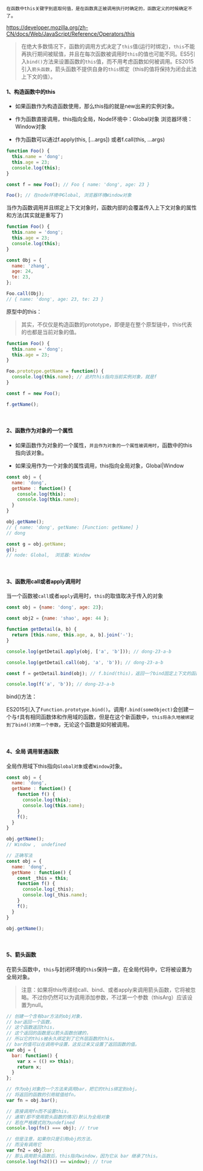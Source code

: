 `在函数中this关键字到底取何值，是在函数真正被调用执行时确定的，函数定义的时候确定不了`。

https://developer.mozilla.org/zh-CN/docs/Web/JavaScript/Reference/Operators/this

> 在绝大多数情况下，函数的调用方式决定了`this`值(运行时绑定)，`this`不能再执行期间被赋值，并且在每次函数被调用时`this`的值也可能不同。ES5引入`bind()`方法来设置函数的`this`值，而不用考虑函数如何被调用。ES2015引入`箭头函数`，箭头函数不提供自身的`this`绑定（this的值将保持为闭合此法上下文的值）。

#### 1、构造函数中的this

* 如果函数作为构造函数使用，那么this指的就是new出来的实例对象。

* 作为函数直接调用，this指向全局，Node环境中：Global对象  浏览器环境：Window对象

* 作为函数可以通过f.apply(this, [...args]) 或者f.call(this, ...args)

~~~js
function Foo() {
  this.name = 'dong';
  this.age = 23;
  console.log(this);
}

const f = new Foo(); // Foo { name: 'dong', age: 23 }

Foo(); // 在node环境中Global, 浏览器环境Window对象
~~~

当作为函数调用并且绑定上下文对象时，函数内部的会覆盖传入上下文对象的属性和方法(其实就是重写了)
~~~js
function Foo() {
  this.name = 'dong';
  this.age = 23;
  console.log(this);
}

const Obj = {
  name: 'zhang',
  age: 24,
  te: 23,
};

Foo.call(Obj);
// { name: 'dong', age: 23, te: 23 }
~~~

原型中的this：

> 其实，不仅仅是构造函数的prototype，即便是在整个原型链中，this代表的也都是当前对象的值。


~~~js
function Foo() {
  this.name = 'dong';
  this.age = 23;
}

Foo.prototype.getName = function() {
  console.log(this.name); // 此时this指向当前实例对象，就是f
}

const f = new Foo();

f.getName();
~~~

<br/>

#### 2、函数作为对象的一个属性  

* 如果函数作为对象的一个属性，`并且作为对象的一个属性被调用时`，函数中的this指向该对象。

* 如果没用作为一个对象的属性调用，this指向全局对象，Global|Window

~~~js
const obj = {
  name: 'dong',
  getName : function() {
    console.log(this); 
    console.log(this.name);
  }
}

obj.getName();
// { name: 'dong', getName: [Function: getName] }
// dong

const g = obj.getName;
g();
// node: Global,  浏览器: Window
~~~

<br/>

#### 3、函数用call或者apply调用时

当一个函数被`call`或者`apply`调用时，`this`的取值取决于传入的对象

~~~js
const obj = {name: 'dong', age: 23};

const obj2 = {name: 'shao', age: 44 };

function getDetail(a, b) {
  return [this.name, this.age, a, b].join('-');
}

console.log(getDetail.apply(obj, ['a', 'b'])); // dong-23-a-b

console.log(getDetail.call(obj, 'a', 'b')); // dong-23-a-b

const f = getDetail.bind(obj); // f.bind(this)，返回一个bind固定上下文的函数。

console.log(f('a', 'b')); // dong-23-a-b
~~~

bind()方法：

ES2015引入了`Function.prototype.bind()`。调用`f.bind(someObject)`会创建一个与`f`具有相同函数体和作用域的函数，但是在这个新函数中，`this将永久地被绑定到了bind()的第一个参数`，无论这个函数是如何被调用。


<br/>

#### 4、全局 调用普通函数

全局作用域下this指向`Global对象`或者`Window`对象。

~~~js
const obj = {
  name: 'dong',
  getName : function() {
    function f() {
      console.log(this);
      console.log(this.name);
    }
    f();
  }
}

obj.getName();
// Window ,  undefined

// 正确写法
const obj = {
  name: 'dong',
  getName : function() {
    const _this = this;
    function f() {
      console.log(_this);
      console.log(_this.name);
    }
    f();
  }
}

obj.getName();
~~~

<br/> 

#### 5、箭头函数

在箭头函数中，`this`与封闭环境的`this`保持一直，在全局代码中，它将被设置为全局对象。

> 注意：如果将this传递给call、bind、或者apply来调用箭头函数，它将被忽略。不过你仍然可以为调用添加参数，不过第一个参数（thisArg）应该设置为null。

~~~js
// 创建一个含有bar方法的obj对象，
// bar返回一个函数，
// 这个函数返回this，
// 这个返回的函数是以箭头函数创建的，
// 所以它的this被永久绑定到了它外层函数的this。
// bar的值可以在调用中设置，这反过来又设置了返回函数的值。
var obj = {
  bar: function() {
    var x = (() => this);
    return x;
  }
};

// 作为obj对象的一个方法来调用bar，把它的this绑定到obj。
// 将返回的函数的引用赋值给fn。
var fn = obj.bar();

// 直接调用fn而不设置this，
// 通常(即不使用箭头函数的情况)默认为全局对象
// 若在严格模式则为undefined
console.log(fn() === obj); // true

// 但是注意，如果你只是引用obj的方法，
// 而没有调用它
var fn2 = obj.bar;
// 那么调用箭头函数后，this指向window，因为它从 bar 继承了this。
console.log(fn2()() == window); // true
~~~
